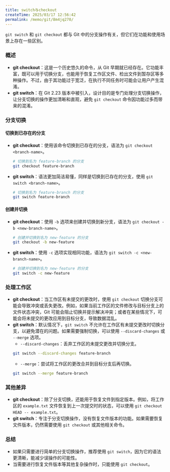 ```yaml
---
title: switch与checkout
createTime: 2025/03/17 12:56:42
permalink: /memo/git/8m4jq270/
---
```


`git switch` 和 `git checkout` 都与 Git 中的分支操作有关，但它们在功能和使用场景上存在一些区别。

### 概述
- **git checkout**：这是一个历史悠久的命令，从 Git 早期就已经存在。它功能丰富，既可以用于切换分支，也能用于恢复工作区文件、检出文件到暂存区等多种操作。不过，由于其功能过于宽泛，在执行不同任务时可能会让用户产生混淆。
- **git switch**：在 Git 2.23 版本中被引入，设计目的是专门处理分支切换操作，让分支切换的操作更加清晰和直观，避免 `git checkout` 命令因功能过多而带来的混淆。

### 分支切换
#### 切换到已存在的分支
- **git checkout**：使用该命令切换到已存在的分支，语法为 `git checkout <branch-name>`。
    ```bash
    # 切换到名为 feature-branch 的分支
    git checkout feature-branch
    ```
- **git switch**：语法更加简洁易懂，同样是切换到已存在的分支，使用 `git switch <branch-name>`。
    ```bash
    # 切换到名为 feature-branch 的分支
    git switch feature-branch
    ```

#### 创建并切换
- **git checkout**：使用 `-b` 选项来创建并切换到新分支，语法为 `git checkout -b <new-branch-name>`。
    ```bash
    # 创建并切换到名为 new-feature 的分支
    git checkout -b new-feature
    ```
- **git switch**：使用 `-c` 选项实现相同功能，语法为 `git switch -c <new-branch-name>`。
    ```bash
    # 创建并切换到名为 new-feature 的分支
    git switch -c new-feature
    ```

### 处理工作区
- **git checkout**：当工作区有未提交的更改时，使用 `git checkout` 切换分支可能会导致冲突或丢失更改。例如，如果当前工作区的文件修改与目标分支上的文件状态冲突，Git 可能会阻止切换并提示解决冲突；或者在某些情况下，可能会将未提交的更改应用到目标分支，导致数据混乱。
- **git switch**：默认情况下，`git switch` 不允许在工作区有未提交更改时切换分支，以避免潜在的问题。如果需要强制切换，可以使用 `--discard-changes` 或 `--merge` 选项。
    - `--discard-changes`：丢弃工作区的未提交更改并切换分支。
    ```bash
    git switch --discard-changes feature-branch
    ```
    - `--merge`：尝试将工作区的更改合并到目标分支后再切换。
    ```bash
    git switch --merge feature-branch
    ```

### 其他差异
- **git checkout**：除了分支切换，还能用于恢复文件到指定版本。例如，将工作区的 `example.txt` 文件恢复到上一次提交时的状态，可以使用 `git checkout HEAD -- example.txt`。
- **git switch**：专注于分支切换操作，没有恢复文件版本的功能。如果需要恢复文件版本，仍然需要使用 `git checkout` 或其他相关命令。

### 总结
- 如果只需要进行简单的分支切换操作，推荐使用 `git switch`，因为它的语法更清晰，能减少误操作的可能性。
- 当需要进行恢复文件版本等其他复杂操作时，只能使用 `git checkout`。 
